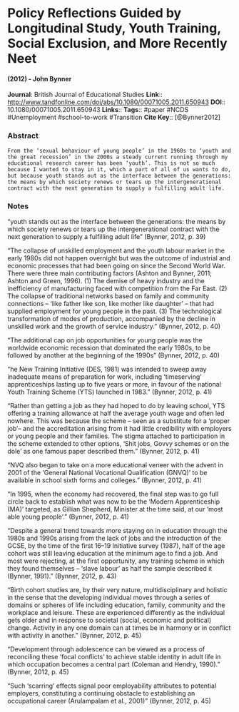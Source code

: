 # Policy Reflections Guided by Longitudinal Study, Youth Training, Social Exclusion, and More Recently Neet
#### (2012) - John Bynner
**Journal**: British Journal of Educational Studies
**Link**:: http://www.tandfonline.com/doi/abs/10.1080/00071005.2011.650943
**DOI**:: 10.1080/00071005.2011.650943
**Links**:: 
**Tags**:: #paper #NCDS #Unemployment #school-to-work #Transition 
**Cite Key**:: [@Bynner2012]

### Abstract

```
From the ‘sexual behaviour of young people’ in the 1960s to ‘youth and the great recession’ in the 2000s a steady current running through my educational research career has been ‘youth’. This is not so much because I wanted to stay in it, which a part of all of us wants to do, but because youth stands out as the interface between the generations: the means by which society renews or tears up the intergenerational contract with the next generation to supply a fulfilling adult life.
```

### Notes

“youth stands out as the interface between the generations: the means by which society renews or tears up the intergenerational contract with the next generation to supply a fulfilling adult life” (Bynner, 2012, p. 39)

“The collapse of unskilled employment and the youth labour market in the early 1980s did not happen overnight but was the outcome of industrial and economic processes that had been going on since the Second World War. There were three main contributing factors (Ashton and Bynner, 2011; Ashton and Green, 1996). (1) The demise of heavy industry and the inefficiency of manufacturing faced with competition from the Far East. (2) The collapse of traditional networks based on family and community connections – ‘like father like son, like mother like daughter’ – that had supplied employment for young people in the past. (3) The technological transformation of modes of production, accompanied by the decline in unskilled work and the growth of service industry.” (Bynner, 2012, p. 40)

“The additional cap on job opportunities for young people was the worldwide economic recession that dominated the early 1980s, to be followed by another at the beginning of the 1990s” (Bynner, 2012, p. 40)

“he New Training Initiative (DES, 1981) was intended to sweep away inadequate means of preparation for work, including ‘timeserving’ apprenticeships lasting up to five years or more, in favour of the national Youth Training Scheme (YTS) launched in 1983.” (Bynner, 2012, p. 41)

“Rather than getting a job as they had hoped to do by leaving school, YTS offering a training allowance at half the average youth wage and often led nowhere. This was because the scheme – seen as a substitute for a ‘proper job’– and the accreditation arising from it had little credibility with employers or young people and their families. The stigma attached to participation in the scheme extended to other options, ‘Shit jobs, Govvy schemes or on the dole’ as one famous paper described them.” (Bynner, 2012, p. 41)

“NVQ also began to take on a more educational veneer with the advent in 2001 of the ‘General National Vocational Qualification (GNVQ)’ to be available in school sixth forms and colleges.” (Bynner, 2012, p. 41)

“In 1995, when the economy had recovered, the final step was to go full circle back to establish what was now to be the ‘Modern Apprenticeship (MA)’ targeted, as Gillian Shepherd, Minister at the time said, at our ‘most able young people’.” (Bynner, 2012, p. 41)

“Despite a general trend towards more staying on in education through the 1980s and 1990s arising from the lack of jobs and the introduction of the GCSE, by the time of the first 16–19 Initiative survey (1987), half of the age cohort was still leaving education at the minimum age to find a job. And most were rejecting, at the first opportunity, any training scheme in which they found themselves – ‘slave labour’ as half the sample described it (Bynner, 1991).” (Bynner, 2012, p. 43)

“Birth cohort studies are, by their very nature, multidisciplinary and holistic in the sense that the developing individual moves through a series of domains or spheres of life including education, family, community and the workplace and leisure. These are experienced differently as the individual gets older and in response to societal (social, economic and political) change. Activity in any one domain can at times be in harmony or in conflict with activity in another.” (Bynner, 2012, p. 45)

“Development through adolescence can be viewed as a process of reconciling these ‘focal conflicts’ to achieve stable identity in adult life in which occupation becomes a central part (Coleman and Hendry, 1990).” (Bynner, 2012, p. 45)

“Such ‘scarring’ effects signal poor employability attributes to potential employers, constituting a continuing obstacle to establishing an occupational career (Arulampalam et al., 2001)” (Bynner, 2012, p. 45)